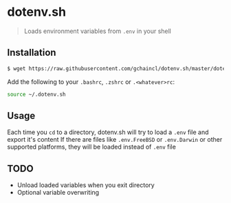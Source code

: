 # dotenv.sh

> Loads environment variables from `.env` in your shell
 
## Installation
```sh
$ wget https://raw.githubusercontent.com/gchaincl/dotenv.sh/master/dotenv.sh -O ~/.dotenv.sh
```
Add the following to your `.bashrc`, `.zshrc` or `.<whatever>rc`:
```sh
source ~/.dotenv.sh
```

## Usage
Each time you `cd` to a directory, dotenv.sh will try to load a `.env` file and export it's content
If there are files like `.env.FreeBSD` or `.env.Darwin` or other supported platforms, they will be loaded instead of `.env` file

## TODO
* Unload loaded variables when you exit directory
* Optional variable overwriting
